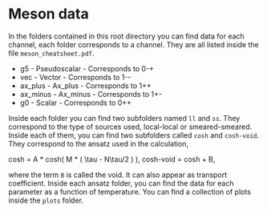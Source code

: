 # Meson data

In the folders contained in this root directory you can find data for
each channel, each folder corresponds to a channel. They are all
listed inside the file `meson_cheatsheet.pdf`.

* g5 - Pseudoscalar - Corresponds to 0-+
* vec - Vector - Corresponds to 1--
* ax_plus - Ax_plus - Corresponds to 1++
* ax_minus - Ax_minus - Corresponds to 1+-
* g0 - Scalar - Corresponds to 0++

Inside each folder you can find two subfolders named `ll` and `ss`.
They correspond to the type of sources used, local-local or
smeared-smeared. Inside each of them, you can find two subfolders
called `cosh` and `cosh-void`. They correspond to the ansatz used in
the calculation,

cosh = A * cosh( M * ( \tau - N\tau/2 ) ),
cosh-void = cosh + B,

where the term `B` is called the void. It can also appear as
transport coefficient. Inside each ansatz folder, you can find the
data for each parameter as a function of temperature. You can find a
collection of plots inside the `plots` folder.


